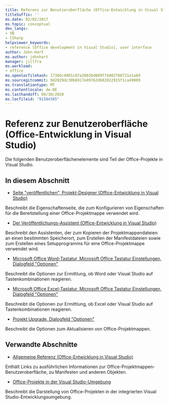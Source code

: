```yaml
---
title: Referenz zur Benutzeroberfläche (Office-Entwicklung in Visual Studio)
titleSuffix: ''
ms.date: 02/02/2017
ms.topic: conceptual
dev_langs:
- VB
- CSharp
helpviewer_keywords:
- reference [Office development in Visual Studio], user interface
author: John-Hart
ms.author: johnhart
manager: jillfra
ms.workload:
- office
ms.openlocfilehash: 17366c4901c6fa28036d089f74402768721e1a8d
ms.sourcegitcommit: 9d2829dc30b6917e89762d602022915f1ca49089
ms.translationtype: MT
ms.contentlocale: de-DE
ms.lasthandoff: 09/30/2020
ms.locfileid: "91584385"
---
```

# <a name="user-interface-reference-office-development-in-visual-studio"></a>Referenz zur Benutzeroberfläche (Office-Entwicklung in Visual Studio)
  Die folgenden Benutzeroberflächenelemente sind Teil der Office-Projekte in Visual Studio.

## <a name="in-this-section"></a>In diesem Abschnitt
- [Seite "veröffentlichen", Projekt-Designer &#40;Office-Entwicklung in Visual Studio&#41;](../vsto/publish-page-project-designer-office-development-in-visual-studio.md)

 Beschreibt die Eigenschaftenseite, die zum Konfigurieren von Eigenschaften für die Bereitstellung einer Office-Projektmappe verwendet wird.

- [Der Veröffentlichungs-Assistent &#40;Office-Entwicklung in Visual Studio&#41;](../vsto/publish-wizard-office-development-in-visual-studio.md)

 Beschreibt den Assistenten, der zum Kopieren der Projektmappendateien an einen bestimmten Speicherort, zum Erstellen der Manifestdateien sowie zum Erstellen eines Setupprogramms für eine Office-Projektmappe verwendet wird.

- [Microsoft Office Word-Tastatur, Microsoft Office Tastatur Einstellungen, Dialogfeld "Optionen"](../vsto/microsoft-office-word-keyboard-microsoft-office-keyboard-settings-options-dialog-box.md)

 Beschreibt die Optionen zur Ermittlung, ob Word oder Visual Studio auf Tastenkombinationen reagieren.

- [Microsoft Office Excel-Tastatur, Microsoft Office Tastatur Einstellungen, Dialogfeld "Optionen"](../vsto/microsoft-office-excel-keyboard-microsoft-office-keyboard-settings-options-dialog-box.md)

 Beschreibt die Optionen zur Ermittlung, ob Excel oder Visual Studio auf Tastenkombinationen reagieren.

- [Projekt Upgrade, Dialogfeld "Optionen"](../vsto/project-upgrade-options-dialog-box.md)

 Beschreibt die Optionen zum Aktualisieren von Office-Projektmappen.

## <a name="related-sections"></a>Verwandte Abschnitte
- [Allgemeine Referenz &#40;Office-Entwicklung in Visual Studio&#41;](../vsto/general-reference-office-development-in-visual-studio.md)

 Enthält Links zu ausführlichen Informationen zur Office-Projektmappen-Benutzeroberfläche, zu Manifesten und anderen Objekten.

- [Office-Projekte in der Visual Studio-Umgebung](../vsto/office-projects-in-the-visual-studio-environment.md)

 Beschreibt die Darstellung von Office-Projekten in der integrierten Visual Studio-Entwicklungsumgebung.
